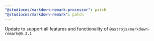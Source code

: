 ```yaml
---
"@studiocms/markdown-remark-processor": patch
"@studiocms/markdown-remark": patch
---
```


Update to support all features and functionality of `@astrojs/markdown-remark@6.3.1`
